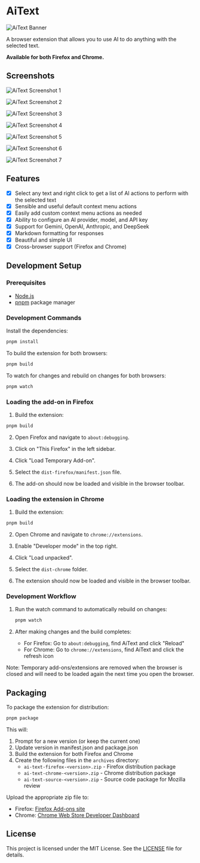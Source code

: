 # AiText

![AiText Banner](./branding/banner.png)

A browser extension that allows you to use AI to do anything with the selected text.

**Available for both Firefox and Chrome.**

## Screenshots

![AiText Screenshot 1](./branding/screenshot-1.png)

![AiText Screenshot 2](./branding/screenshot-2.png)

![AiText Screenshot 3](./branding/screenshot-3.png)

![AiText Screenshot 4](./branding/screenshot-4.png)

![AiText Screenshot 5](./branding/screenshot-5.png)

![AiText Screenshot 6](./branding/screenshot-6.png)

![AiText Screenshot 7](./branding/screenshot-7.png)

## Features

- [x] Select any text and right click to get a list of AI actions to perform with the selected text
- [x] Sensible and useful default context menu actions
- [x] Easily add custom context menu actions as needed
- [x] Ability to configure an AI provider, model, and API key
- [x] Support for Gemini, OpenAI, Anthropic, and DeepSeek
- [x] Markdown formatting for responses
- [x] Beautiful and simple UI
- [x] Cross-browser support (Firefox and Chrome)

## Development Setup

### Prerequisites

- [Node.js](https://nodejs.org/)
- [pnpm](https://pnpm.io/) package manager

### Development Commands

Install the dependencies:

```bash
pnpm install
```

To build the extension for both browsers:

```bash
pnpm build
```

To watch for changes and rebuild on changes for both browsers:

```bash
pnpm watch
```

### Loading the add-on in Firefox

1. Build the extension:

```bash
pnpm build
```

2. Open Firefox and navigate to `about:debugging`.

3. Click on "This Firefox" in the left sidebar.

4. Click "Load Temporary Add-on".

5. Select the `dist-firefox/manifest.json` file.

6. The add-on should now be loaded and visible in the browser toolbar.

### Loading the extension in Chrome

1. Build the extension:

```bash
pnpm build
```

2. Open Chrome and navigate to `chrome://extensions`.

3. Enable "Developer mode" in the top right.

4. Click "Load unpacked".

5. Select the `dist-chrome` folder.

6. The extension should now be loaded and visible in the browser toolbar.

### Development Workflow

1. Run the watch command to automatically rebuild on changes:

   ```bash
   pnpm watch
   ```

2. After making changes and the build completes:
   - For Firefox: Go to `about:debugging`, find AiText and click "Reload"
   - For Chrome: Go to `chrome://extensions`, find AiText and click the refresh icon

Note: Temporary add-ons/extensions are removed when the browser is closed and will need to be loaded again the next time you open the browser.

## Packaging

To package the extension for distribution:

```bash
pnpm package
```

This will:

1. Prompt for a new version (or keep the current one)
2. Update version in manifest.json and package.json
3. Build the extension for both Firefox and Chrome
4. Create the following files in the `archives` directory:
   - `ai-text-firefox-<version>.zip` - Firefox distribution package
   - `ai-text-chrome-<version>.zip` - Chrome distribution package
   - `ai-text-source-<version>.zip` - Source code package for Mozilla review

Upload the appropriate zip file to:

- Firefox: [Firefox Add-ons site](https://addons.mozilla.org/en-US/developers/addon/aitext/versions/submit/)
- Chrome: [Chrome Web Store Developer Dashboard](https://chrome.google.com/webstore/devconsole)

## License

This project is licensed under the MIT License. See the [LICENSE](LICENSE) file for details.
